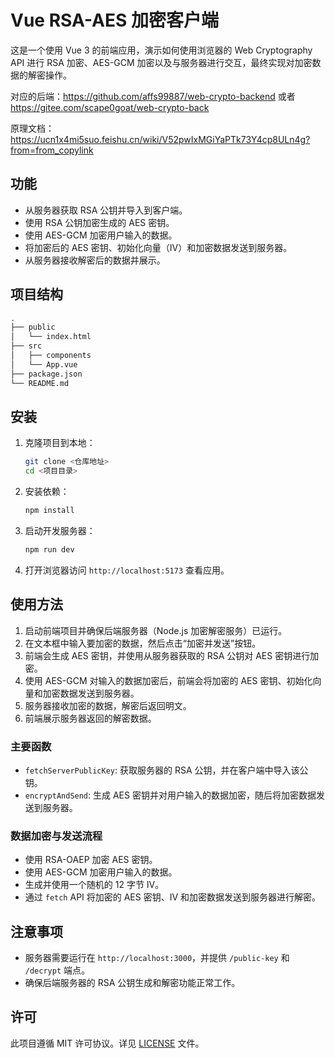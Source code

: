 # Vue RSA-AES 加密客户端

这是一个使用 Vue 3 的前端应用，演示如何使用浏览器的 Web Cryptography API 进行 RSA 加密、AES-GCM 加密以及与服务器进行交互，最终实现对加密数据的解密操作。

对应的后端：https://github.com/affs99887/web-crypto-backend 或者 https://gitee.com/scape0goat/web-crypto-back

原理文档：https://ucn1x4mi5suo.feishu.cn/wiki/V52pwIxMGiYaPTk73Y4cp8ULn4g?from=from_copylink

## 功能

- 从服务器获取 RSA 公钥并导入到客户端。
- 使用 RSA 公钥加密生成的 AES 密钥。
- 使用 AES-GCM 加密用户输入的数据。
- 将加密后的 AES 密钥、初始化向量（IV）和加密数据发送到服务器。
- 从服务器接收解密后的数据并展示。

## 项目结构

```bash
.
├── public
│   └── index.html
├── src
│   ├── components
│   └── App.vue
├── package.json
└── README.md
```

## 安装

1. 克隆项目到本地：

   ```bash
   git clone <仓库地址>
   cd <项目目录>
   ```

2. 安装依赖：

   ```bash
   npm install
   ```

3. 启动开发服务器：

   ```bash
   npm run dev
   ```

4. 打开浏览器访问 `http://localhost:5173` 查看应用。

## 使用方法

1. 启动前端项目并确保后端服务器（Node.js 加密解密服务）已运行。
2. 在文本框中输入要加密的数据，然后点击“加密并发送”按钮。
3. 前端会生成 AES 密钥，并使用从服务器获取的 RSA 公钥对 AES 密钥进行加密。
4. 使用 AES-GCM 对输入的数据加密后，前端会将加密的 AES 密钥、初始化向量和加密数据发送到服务器。
5. 服务器接收加密的数据，解密后返回明文。
6. 前端展示服务器返回的解密数据。

### 主要函数

- `fetchServerPublicKey`: 获取服务器的 RSA 公钥，并在客户端中导入该公钥。
- `encryptAndSend`: 生成 AES 密钥并对用户输入的数据加密，随后将加密数据发送到服务器。

### 数据加密与发送流程

- 使用 RSA-OAEP 加密 AES 密钥。
- 使用 AES-GCM 加密用户输入的数据。
- 生成并使用一个随机的 12 字节 IV。
- 通过 `fetch` API 将加密的 AES 密钥、IV 和加密数据发送到服务器进行解密。

## 注意事项

- 服务器需要运行在 `http://localhost:3000`，并提供 `/public-key` 和 `/decrypt` 端点。
- 确保后端服务器的 RSA 公钥生成和解密功能正常工作。

## 许可

此项目遵循 MIT 许可协议。详见 [LICENSE](LICENSE) 文件。